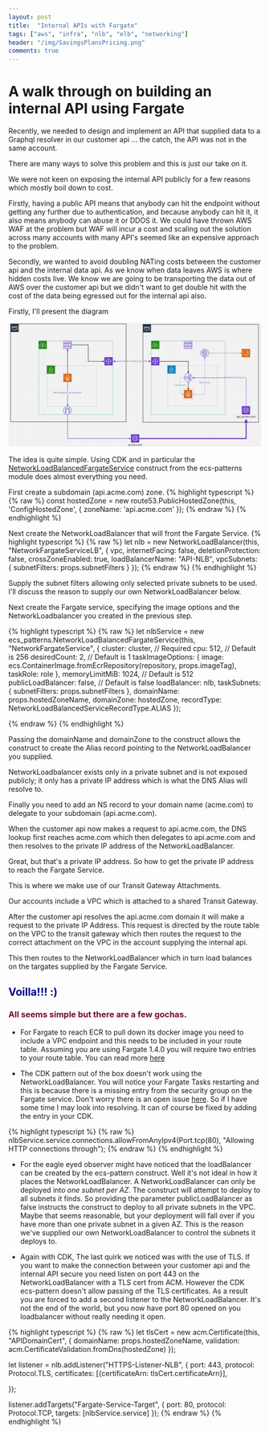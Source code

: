 ```yaml
---
layout: post
title:  "Internal APIs with Fargate"
tags: ["aws", "infra", "nlb", "elb", "networking"]
header: "/img/SavingsPlansPricing.png"
comments: true
---
```


# A walk through on building an internal API using Fargate

Recently, we needed to design and implement an API that supplied data to a Graphql resolver in our customer api ... the catch, the API was not in the same account.

There are many ways to solve this problem and this is just our take on it.

We were not keen on exposing the internal API publicly for a few reasons which mostly boil down to cost.

Firstly, having a public API means that anybody can hit the endpoint without getting any further due to authentication, and because anybody can hit it, it also means anybody can abuse it or DDOS it. We could have thrown AWS WAF at the problem but WAF will incur a cost and scaling out the solution across many accounts with many API's seemed like an expensive approach to the problem.

Secondly, we wanted to avoid doubling NATing costs between the customer api and the internal data api. As we know when data leaves AWS is where hidden costs live.
We know we are going to be transporting the data out of AWS over the customer api but we didn't want to get double hit with the cost of the data being egressed out for the internal api also.

Firstly, I'll present the diagram

![Internal API Arch Diagram](/img/arch/api/internal-api.png)

The idea is quite simple. Using CDK and in particular the [NetworkLoadBalancedFargateService](https://docs.aws.amazon.com/cdk/api/latest/docs/@aws-cdk_aws-ecs-patterns.NetworkLoadBalancedFargateService.html) construct from the ecs-patterns module does almost everything you need.  


First create a subdomain (api.acme.com) zone.
{% highlight typescript %}
{% raw %}
const hostedZone = new route53.PublicHostedZone(this, 'ConfigHostedZone', {
    zoneName: 'api.acme.com'
});
{% endraw %}
{% endhighlight %}

Next create the NetworkLoadBalancer that will front the Fargate Service.
{% highlight typescript %}
{% raw %}
let nlb = new NetworkLoadBalancer(this, "NetworkFargateServiceLB", {
            vpc,
            internetFacing: false,
            deletionProtection: false,
            crossZoneEnabled: true,
            loadBalancerName: "API-NLB",
            vpcSubnets: {
                subnetFilters: props.subnetFilters
            }
        });
{% endraw %}
{% endhighlight %}


Supply the subnet filters allowing only selected private subnets to be used.
I'll discuss the reason to supply our own NetworkLoadBalancer below.

Next create the Fargate service, specifying the image options and the NetworkLoadbalancer you created in the previous step.

{% highlight typescript %}
{% raw %}
        let nlbService = new ecs_patterns.NetworkLoadBalancedFargateService(this, "NetworkFargateService", {
            cluster: cluster, // Required
            cpu: 512, // Default is 256
            desiredCount: 2, // Default is 1
            taskImageOptions: {
                image: ecs.ContainerImage.fromEcrRepository(repository, props.imageTag),
                taskRole: role
            },
            memoryLimitMiB: 1024, // Default is 512
            publicLoadBalancer: false, // Default is false
            loadBalancer: nlb,
            taskSubnets: {
                subnetFilters: props.subnetFilters
            },
            domainName: props.hostedZoneName,
            domainZone: hostedZone,
            recordType: NetworkLoadBalancedServiceRecordType.ALIAS
        });

{% endraw %}
{% endhighlight %}

Passing the domainName and domainZone to the construct allows the construct to create the Alias record pointing to the NetworkLoadBalancer you supplied.

NetworkLoadbalancer exists only in a private subnet and is not exposed publicly; it only has a private IP address which is what the DNS Alias will resolve to.

Finally you need to add an NS record to your domain name (acme.com) to delegate to your subdomain (api.acme.com).

When the customer api now makes a request to api.acme.com, the DNS lookup first reaches acme.com which then delegates to api.acme.com and then resolves to the private IP address of the NetworkLoadBalancer.



Great, but that's a private IP address. So how to get the private IP address to reach the Fargate Service.

This is where we make use of our Transit Gateway Attachments.

Our accounts include a VPC which is attached to a shared Transit Gateway.

After the customer api resolves the api.acme.com domain it will make a request to the private IP Address.
This request is directed by the route table on the VPC to the transit gateway which then routes the request to the correct attachment on the VPC in the account supplying the internal api.

This then routes to the NetworkLoadBalancer which in turn load balances on the targates supplied by the Fargate Service.

## <span style="color:#00008b;">Voilla!!! :)</span>



### <span style="color:#780a27; text-align: center">All seems simple but there are a few gochas.</span>

* For Fargate to reach ECR to pull down its docker image you need to include a VPC endpoint and this needs to be included in your route table. Assuming you are using Fargate 1.4.0 you will require two entries to your route table. You can read more [here](https://docs.aws.amazon.com/AmazonECR/latest/userguide/vpc-endpoints.html)

* The CDK pattern out of the box doesn't work using the NetworkLoadBalancer. You will notice your Fargate Tasks restarting and this is because there is a missing entry from the security group on the Fargate service. Don't worry there is an open issue [here](https://github.com/aws/aws-cdk/issues/1490). So if I have some time I may look into resolving. It can of course be fixed by adding the entry in your CDK.

{% highlight typescript %}
{% raw %}
nlbService.service.connections.allowFromAnyIpv4(Port.tcp(80), "Allowing HTTP connections through");
{% endraw %}
{% endhighlight %}

* For the eagle eyed observer might have noticed that the loadBalancer can be created by the ecs-pattern construct. Well it's not ideal in how it places the NetworkLoadBalancer. A NetworkLoadBalancer can only be deployed into *one subnet per AZ*. The construct will attempt to deploy to all subnets it finds. So providing the parameter publicLoadBalancer as false instructs the construct to deploy to all private subnets in the VPC. Maybe that seems reasonable, but your deployment will fall over if you have more than one private subnet in a given AZ. This is the reason we've supplied our own NetworkLoadBalancer to control the subnets it deploys to.

* Again with CDK, The last quirk we noticed was with the use of TLS. If you want to make the connection between your customer api and the internal API secure you need listen on port 443 on the NetworkLoadBalancer with a TLS cert from ACM. However the CDK ecs-pattern doesn't allow passing of the TLS certificates. As a result you are forced to add a second listener to the NetworkLoadBalancer. It's not the end of the world, but you now have port 80 opened on you loadbalancer without really needing it open.

{% highlight typescript %}
{% raw %}
let tlsCert = new acm.Certificate(this, "APIDomainCert", {
    domainName: props.hostedZoneName,
    validation: acm.CertificateValidation.fromDns(hostedZone)
});

let listener = nlb.addListener("HTTPS-Listener-NLB", {
    port: 443,
    protocol: Protocol.TLS,
    certificates: [{certificateArn: tlsCert.certificateArn}],

});

listener.addTargets("Fargate-Service-Target", {
    port: 80,
    protocol: Protocol.TCP,
    targets: [nlbService.service]
});
{% endraw %}
{% endhighlight %}
